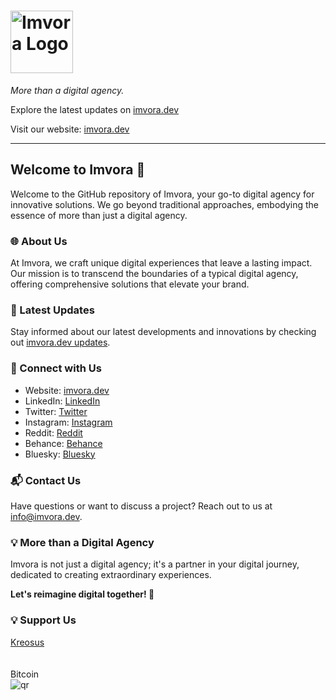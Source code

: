 # <img src="https://www.imvora.dev/imvoralogoblack.png" alt="Imvora Logo" width="100" height="100">

*More than a digital agency.*

Explore the latest updates on [imvora.dev](https://github.com/imvora/imvora-website-updates/tree/main)

Visit our website: [imvora.dev](https://www.imvora.dev)

---

## Welcome to Imvora 🚀

Welcome to the GitHub repository of Imvora, your go-to digital agency for innovative solutions. We go beyond traditional approaches, embodying the essence of more than just a digital agency.

### 🌐 About Us
At Imvora, we craft unique digital experiences that leave a lasting impact. Our mission is to transcend the boundaries of a typical digital agency, offering comprehensive solutions that elevate your brand.

### 🚀 Latest Updates
Stay informed about our latest developments and innovations by checking out [imvora.dev updates](https://github.com/imvora/imvora-website-updates/tree/main).

### 📌 Connect with Us
- Website: [imvora.dev](https://www.imvora.dev)
- LinkedIn: [LinkedIn](https://www.linkedin.com/company/imvora)
- Twitter: [Twitter](https://twitter.com/imvora_dev)
- Instagram: [Instagram](https://www.instagram.com/imvora.dev)
- Reddit: [Reddit](https://www.reddit.com/user/imvoradev)
- Behance: [Behance](https://www.behance.net/imvora)
- Bluesky: [Bluesky](https://bsky.app/profile/imvora.bsky.social)

### 📬 Contact Us
Have questions or want to discuss a project? Reach out to us at [info@imvora.dev](mailto:info@imvora.dev).

### 💡 More than a Digital Agency
Imvora is not just a digital agency; it's a partner in your digital journey, dedicated to creating extraordinary experiences.

**Let's reimagine digital together! 🌟**



### 💡 Support Us
[Kreosus](https://kreosus.com/imvora) 
<br>
<br>
<br> 
Bitcoin
<br>
![qr](https://github.com/imvora/imvora/assets/155444741/e3aab8d5-31b4-4ae6-ba15-7155e3378b6d)
